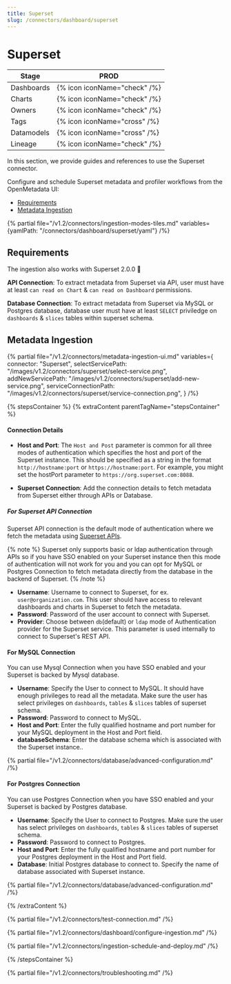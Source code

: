 ```yaml
---
title: Superset
slug: /connectors/dashboard/superset
---
```


# Superset

| Stage      | PROD                         |
|------------|------------------------------|
| Dashboards | {% icon iconName="check" /%} |
| Charts     | {% icon iconName="check" /%} |
| Owners     | {% icon iconName="check" /%} |
| Tags       | {% icon iconName="cross" /%} |
| Datamodels | {% icon iconName="cross" /%} |
| Lineage    | {% icon iconName="check" /%} |

In this section, we provide guides and references to use the Superset connector.

Configure and schedule Superset metadata and profiler workflows from the OpenMetadata UI:

- [Requirements](#requirements)
- [Metadata Ingestion](#metadata-ingestion)

{% partial file="/v1.2/connectors/ingestion-modes-tiles.md" variables={yamlPath: "/connectors/dashboard/superset/yaml"} /%}

## Requirements

The ingestion also works with Superset 2.0.0 🎉

**API Connection**: To extract metadata from Superset via API, user must have at least `can read on Chart` & `can read on Dashboard` permissions.

**Database Connection**: To extract metadata from Superset via MySQL or Postgres database, database user must have at least `SELECT` priviledge on `dashboards` & `slices` tables within superset schema.

## Metadata Ingestion

{% partial 
  file="/v1.2/connectors/metadata-ingestion-ui.md" 
  variables={
    connector: "Superset", 
    selectServicePath: "/images/v1.2/connectors/superset/select-service.png",
    addNewServicePath: "/images/v1.2/connectors/superset/add-new-service.png",
    serviceConnectionPath: "/images/v1.2/connectors/superset/service-connection.png",
} 
/%}

{% stepsContainer %}
{% extraContent parentTagName="stepsContainer" %}

#### Connection Details

- **Host and Port**: The `Host and Post` parameter is common for all three modes of authentication which specifies the host and port of the Superset instance. This should be specified as a string in the format `http://hostname:port` or `https://hostname:port`. For example, you might set the hostPort parameter to `https://org.superset.com:8088`.

- **Superset Connection**: Add the connection details to fetch metadata from Superset either through APIs or Database.

##### For Superset API Connection

Superset API connection is the default mode of authentication where we fetch the metadata using [Superset APIs](https://superset.apache.org/docs/api/). 

{% note %}
Superset only supports basic or ldap authentication through APIs so if you have SSO enabled on your Superset instance then this mode of authentication will not work for you and you can opt for MySQL or Postgres Connection to fetch metadata directly from the database in the backend of Superset.
{% /note %}

- **Username**: Username to connect to Superset, for ex. `user@organization.com`. This user should have access to relevant dashboards and charts in Superset to fetch the metadata.
- **Password**: Password of the user account to connect with Superset.
- **Provider**: Choose between `db`(default) or `ldap` mode of Authentication provider for the Superset service. This parameter is used internally to connect to Superset's REST API.

#### For MySQL Connection

You can use Mysql Connection when you have SSO enabled and your Superset is backed by Mysql database.

- **Username**: Specify the User to connect to MySQL. It should have enough privileges to read all the metadata. Make sure the user has select privileges on `dashboards`, `tables` & `slices` tables of superset schema.
- **Password**: Password to connect to MySQL.
- **Host and Port**: Enter the fully qualified hostname and port number for your MySQL deployment in the Host and Port field.
- **databaseSchema**: Enter the database schema which is associated with the Superset instance..

{% partial file="/v1.2/connectors/database/advanced-configuration.md" /%}

#### For Postgres Connection

You can use Postgres Connection when you have SSO enabled and your Superset is backed by Postgres database.

- **Username**: Specify the User to connect to Postgres. Make sure the user has select privileges on `dashboards`, `tables` & `slices` tables of superset schema.
- **Password**: Password to connect to Postgres.
- **Host and Port**: Enter the fully qualified hostname and port number for your Postgres deployment in the Host and Port field.
- **Database**: Initial Postgres database to connect to. Specify the name of database associated with Superset instance.

{% partial file="/v1.2/connectors/database/advanced-configuration.md" /%}

{% /extraContent %}

{% partial file="/v1.2/connectors/test-connection.md" /%}

{% partial file="/v1.2/connectors/dashboard/configure-ingestion.md" /%}

{% partial file="/v1.2/connectors/ingestion-schedule-and-deploy.md" /%}

{% /stepsContainer %}

{% partial file="/v1.2/connectors/troubleshooting.md" /%}
